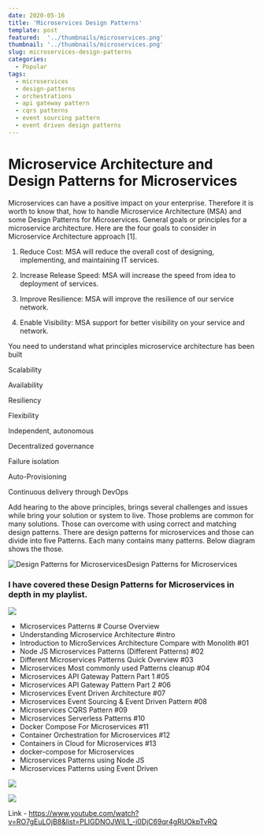 ```yaml
---
date: 2020-05-16
title: 'Microservices Design Patterns'
template: post
featured:  '../thumbnails/microservices.png'
thumbnail: '../thumbnails/microservices.png'
slug: microservices-design-patterns
categories:
  - Popular
tags:
  - microservices
  - design-patterns
  - orchestrations
  - api gateway pattern
  - cqrs patterns
  - event sourcing pattern
  - event driven design patterns
---
```



# Microservice Architecture and Design Patterns for Microservices

Microservices can have a positive impact on your enterprise. Therefore it is worth to know that, how to handle Microservice Architecture (MSA) and some Design Patterns for Microservices. General goals or principles for a microservice architecture. Here are the four goals to consider in Microservice Architecture approach [1].

1. Reduce Cost: MSA will reduce the overall cost of designing, implementing, and maintaining IT services.

1. Increase Release Speed: MSA will increase the speed from idea to deployment of services.

1. Improve Resilience: MSA will improve the resilience of our service network.

1. Enable Visibility: MSA support for better visibility on your service and network.

You need to understand what principles microservice architecture has been built

 Scalability

 Availability

 Resiliency

 Flexibility

 Independent, autonomous

 Decentralized governance

 Failure isolation

 Auto-Provisioning

 Continuous delivery through DevOps

Add hearing to the above principles, brings several challenges and issues while bring your solution or system to live. Those problems are common for many solutions. Those can overcome with using correct and matching design patterns. There are design patterns for microservices and those can divide into five Patterns. Each many contains many patterns. Below diagram shows the those.

![Design Patterns for Microservices](https://miro.medium.com/max/624/1*CKSVv4WkS8Okx572rX45HA.png)Design Patterns for Microservices

### I have covered these Design Patterns for Microservices in depth in my playlist.

[![](https://img.youtube.com/vi/tekjeinSzaE/0.jpg)](http://www.youtube.com/watch?v=tekjeinSzaE "")


- Microservices Patterns # Course Overview
- Understanding Microservice Architecture #intro
- Introduction to MicroServices Architecture Compare with Monolith #01
- Node JS Microservices Patterns (Different Patterns) #02
- Different Microservices Patterns Quick Overview #03
- Microservices Most commonly used Patterns cleanup #04
- Microservices API Gateway Pattern Part 1 #05
- Microservices API Gateway Pattern Part 2 #06
- Microservices Event Driven Architecture #07
- Microservices Event Sourcing & Event Driven Pattern #08
- Microservices CQRS Pattern #09
- Microservices Serverless Patterns #10
- Docker Compose For Microservices #11
- Container Orchestration for Microservices #12
- Containers in Cloud for Microservices #13
- docker-compose for Microservices
- Microservices Patterns using Node JS
- Microservices Patterns using Event Driven

[![](https://img.youtube.com/vi/RO7gEuLOjB8/0.jpg)](http://www.youtube.com/watch?v=RO7gEuLOjB8 "")

[![](https://img.youtube.com/vi/3oj5LRy65C0/0.jpg)](http://www.youtube.com/watch?v=3oj5LRy65C0 "")

Link - https://www.youtube.com/watch?v=RO7gEuLOjB8&list=PLIGDNOJWiL1_-i0DjC69qr4gRUOkpTvRQ 


